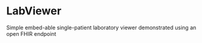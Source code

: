 # LabViewer
Simple embed-able single-patient laboratory viewer demonstrated using an open FHIR endpoint

